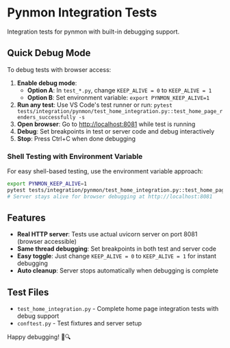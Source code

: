 # Pynmon Integration Tests

Integration tests for pynmon with built-in debugging support.

## Quick Debug Mode

To debug tests with browser access:

1. **Enable debug mode**:
   - **Option A**: In `test_*.py`, change `KEEP_ALIVE = 0` to `KEEP_ALIVE = 1`
   - **Option B**: Set environment variable: `export PYNMON_KEEP_ALIVE=1`
2. **Run any test**: Use VS Code's test runner or run: `pytest tests/integration/pynmon/test_home_integration.py::test_home_page_renders_successfully -s`
3. **Open browser**: Go to <http://localhost:8081> while test is running
4. **Debug**: Set breakpoints in test or server code and debug interactively
5. **Stop**: Press Ctrl+C when done debugging

### Shell Testing with Environment Variable

For easy shell-based testing, use the environment variable approach:

```bash
export PYNMON_KEEP_ALIVE=1
pytest tests/integration/pynmon/test_home_integration.py::test_home_page_renders_successfully -s
# Server stays alive for browser debugging at http://localhost:8081
```

## Features

- **Real HTTP server**: Tests use actual uvicorn server on port 8081 (browser accessible)
- **Same thread debugging**: Set breakpoints in both test and server code
- **Easy toggle**: Just change `KEEP_ALIVE = 0` to `KEEP_ALIVE = 1` for instant debugging
- **Auto cleanup**: Server stops automatically when debugging is complete

## Test Files

- `test_home_integration.py` - Complete home page integration tests with debug support
- `conftest.py` - Test fixtures and server setup

Happy debugging! 🐛🔍
